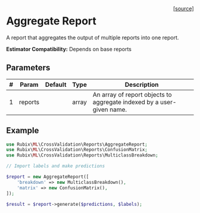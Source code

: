 <span style="float:right;"><a href="https://github.com/RubixML/RubixML/blob/master/src/CrossValidation/Reports/AggregateReport.php">[source]</a></span>

# Aggregate Report
A report that aggregates the output of multiple reports into one report.

**Estimator Compatibility:** Depends on base reports

## Parameters
| # | Param | Default | Type | Description |
|---|---|---|---|---|
| 1 | reports | | array | An array of report objects to aggregate indexed by a user-given name. |

## Example
```php
use Rubix\ML\CrossValidation\Reports\AggregateReport;
use Rubix\ML\CrossValidation\Reports\ConfusionMatrix;
use Rubix\ML\CrossValidation\Reports\MulticlassBreakdown;

// Import labels and make predictions

$report = new AggregateReport([
	'breakdown' => new MulticlassBreakdown(),
	'matrix' => new ConfusionMatrix(),
]);

$result = $report->generate($predictions, $labels);
```